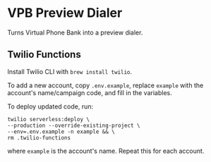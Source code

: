 # VPB Preview Dialer

Turns Virtual Phone Bank into a preview dialer.

## Twilio Functions

Install Twilio CLI with `brew install twilio`.

To add a new account, copy `.env.example`, replace `example` with the
account's name/campaign code, and fill in the variables.

To deploy updated code, run:

```
twilio serverless:deploy \
--production --override-existing-project \
--env=.env.example -n example && \
rm .twilio-functions
```

where `example` is the account's name. Repeat this for each account.
